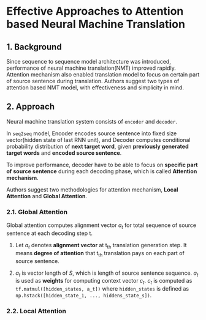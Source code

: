 # Effective Approaches to Attention based Neural Machine Translation
## 1. Background
Since sequence to sequence model architecture was introduced, performance of neural machine translation(NMT) improved rapidly.
Attention mechanism also enabled translation model to focus on certain part of source sentence during translation.
Authors suggest two types of attention based NMT model, with effectiveness and simplicity in mind.

## 2. Approach

Neural machine translation system consists of ```encoder``` and ```decoder```.

In ```seq2seq``` model, Encoder encodes source sentence into fixed size vector(hidden state of last RNN unit), and Decoder computes conditional probability distribution of **next target word**, given **previously generated target words** and **encoded source sentence**.

To improve performance, decoder have to be able to focus on **specific part of source sentence** during each decoding phase, which is called **Attention mechanism**.

Authors suggest two methodologies for attention mechanism, **Local Attention** and **Global Attention**.

### 2.1. Global Attention
Global attention computes alignment vector *a<sub>t</sub>* for total sequence of source sentence at each decoding step t. 

1. Let *a<sub>t</sub>* denotes **alignment vector** at t<sub>th</sub> translation generation step. It means **degree of attention** that t<sub>th</sub> translation pays on each part of source sentence.

2. *a<sub>t</sub>* is vector length of *S*, which is length of source sentence sequence. *a<sub>t</sub>* is used as **weights** for computing context vector *c<sub>t</sub>*.
 *c<sub>t</sub>* is computed as ```tf.matmul([hidden_states, a_t])``` where ```hidden_states``` is defined as ```np.hstack([hidden_state_1, ..., hiddens_state_s])```.

### 2.2. Local Attention
